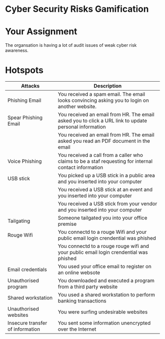 # Cyber Security Risks Gamification

# Your Assignment
The organsation is having a lot of audit issues of weak cyber risk awareness.


# Hotspots

| Attacks                             | Description                |
| ------------------------------------------ | ---------------------------------- |
| Phishing Email        | You received a spam email. The email looks convincing asking you to login on another website.  |
| Spear Phishing Email  | You received an email from HR. The email asked you to click a URL link to update personal information|
|                       | You received an email from HR. The email asked you read an PDF document in the email |
| Voice Phishing        | You received a call from a caller who claims to be a staf requesting for internal contact information |
| USB stick             | You picked up a USB stick in a public area and you inserted into your computer|
|                       | You received a USB stick at an event and you inserted into your computer|
|                       | You received a USB stick from your vendor and you inserted into your computer |
| Tailgating            | Someone tailgated you into your office premise  |
| Rouge Wifi            | You connectd to a rouge Wifi and your public email login crendential was phished   |
|                       | You connectd to a rouge rouge wifi and your public email login crendential was phished |
| Email credentials     | You used your office email to register on an online websote   |
| Unauthorised program  | You downloaded and executed a program from a third party website  |
| Shared workstation    | You used a shared workstation to perform banking transactions   |
| Unauthorised websites | You were surfing undesirable websites |
| Insecure transfer of information | You sent some information unencrypted over the Internet  |


